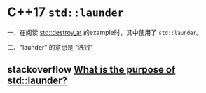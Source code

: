 # C++17 `std::launder`

一、在阅读 [std::destroy_at](https://en.cppreference.com/w/cpp/memory/destroy_at) 的example时，其中使用了 `std::launder`。

二、"launder" 的意思是 "洗钱"

## stackoverflow [What is the purpose of std::launder?](https://stackoverflow.com/questions/39382501/what-is-the-purpose-of-stdlaunder)